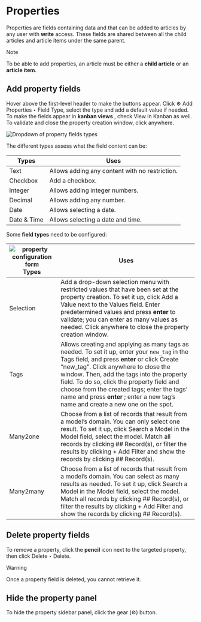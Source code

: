 # Properties

Properties are fields containing data and that can be added to articles by any
user with **write** access. These fields are shared between all the child
articles and article items under the same parent.

Note

To be able to add properties, an article must be either a **child article** or
an **article item**.

## Add property fields

Hover above the first-level header to make the buttons appear. Click ⚙ Add
Properties ‣ Field Type, select the type and add a default value if needed. To
make the fields appear in **kanban views** , check View in Kanban as well. To
validate and close the property creation window, click anywhere.

![Dropdown of property fields types](../../../_images/fields.png)

The different types assess what the field content can be:

Types | Uses  
---|---  
Text | Allows adding any content with no restriction.  
Checkbox | Add a checkbox.  
Integer | Allows adding integer numbers.  
Decimal | Allows adding any number.  
Date | Allows selecting a date.  
Date & Time | Allows selecting a date and time.  
  
Some **field types** need to be configured:

![property configuration form](../../../_images/manyone.png) Types | Uses  
---|---  
Selection | Add a drop-down selection menu with restricted values that have been set at the property creation. To set it up, click Add a Value next to the Values field. Enter predetermined values and press **enter** to validate; you can enter as many values as needed. Click anywhere to close the property creation window.  
Tags | Allows creating and applying as many tags as needed. To set it up, enter your `new_tag` in the Tags field, and press **enter** or click Create “new_tag”. Click anywhere to close the window. Then, add the tags into the property field. To do so, click the property field and choose from the created tags; enter the tags’ name and press **enter** ; enter a new tag’s name and create a new one on the spot.  
Many2one | Choose from a list of records that result from a model’s domain. You can only select one result. To set it up, click Search a Model in the Model field, select the model. Match all records by clicking ## Record(s), or filter the results by clicking \+ Add Filter and show the records by clicking ## Record(s).  
Many2many | Choose from a list of records that result from a model’s domain. You can select as many results as needed. To set it up, click Search a Model in the Model field, select the model. Match all records by clicking ## Record(s), or filter the results by clicking \+ Add Filter and show the records by clicking ## Record(s).  
  
## Delete property fields

To remove a property, click the **pencil** icon next to the targeted property,
then click Delete ‣ Delete.

Warning

Once a property field is deleted, you cannot retrieve it.

## Hide the property panel

To hide the property sidebar panel, click the gear (⚙) button.


